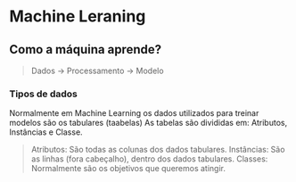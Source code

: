 # Machine Leraning

## Como a máquina aprende?

> Dados -> Processamento -> Modelo

### Tipos de dados

Normalmente em Machine Learning os dados utilizados para treinar modelos são os tabulares (taabelas)
As tabelas são divididas em: Atributos, Instâncias e Classe.

> Atributos: São todas as colunas dos dados tabulares.
> Instâncias: São as linhas (fora cabeçalho), dentro dos dados tabulares.
> Classes: Normalmente são os objetivos que queremos atingir.